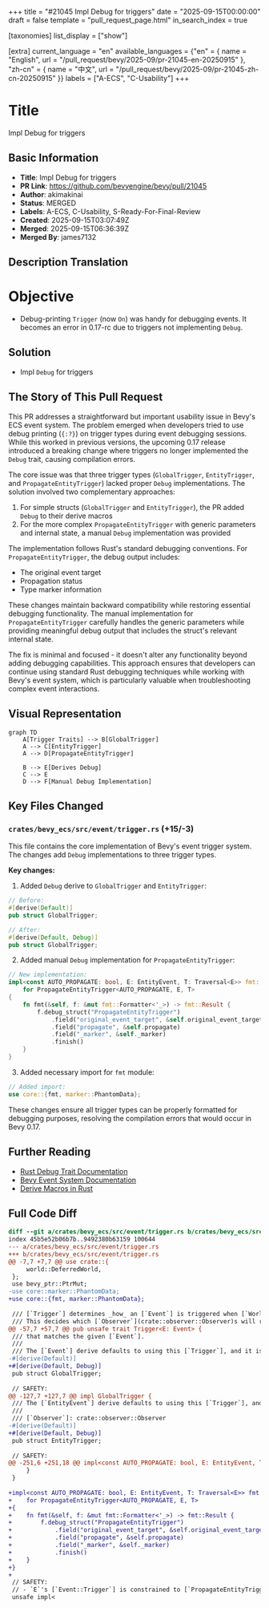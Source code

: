 +++
title = "#21045 Impl Debug for triggers"
date = "2025-09-15T00:00:00"
draft = false
template = "pull_request_page.html"
in_search_index = true

[taxonomies]
list_display = ["show"]

[extra]
current_language = "en"
available_languages = {"en" = { name = "English", url = "/pull_request/bevy/2025-09/pr-21045-en-20250915" }, "zh-cn" = { name = "中文", url = "/pull_request/bevy/2025-09/pr-21045-zh-cn-20250915" }}
labels = ["A-ECS", "C-Usability"]
+++

# Title
Impl Debug for triggers

## Basic Information
- **Title**: Impl Debug for triggers
- **PR Link**: https://github.com/bevyengine/bevy/pull/21045
- **Author**: akimakinai
- **Status**: MERGED
- **Labels**: A-ECS, C-Usability, S-Ready-For-Final-Review
- **Created**: 2025-09-15T03:07:49Z
- **Merged**: 2025-09-15T06:36:39Z
- **Merged By**: james7132

## Description Translation
# Objective

- Debug-printing `Trigger` (now `On`) was handy for debugging events. It becomes an error in 0.17-rc due to triggers not implementing `Debug`.

## Solution

- Impl `Debug` for triggers

## The Story of This Pull Request

This PR addresses a straightforward but important usability issue in Bevy's ECS event system. The problem emerged when developers tried to use debug printing (`{:?}`) on trigger types during event debugging sessions. While this worked in previous versions, the upcoming 0.17 release introduced a breaking change where triggers no longer implemented the `Debug` trait, causing compilation errors.

The core issue was that three trigger types (`GlobalTrigger`, `EntityTrigger`, and `PropagateEntityTrigger`) lacked proper `Debug` implementations. The solution involved two complementary approaches:

1. For simple structs (`GlobalTrigger` and `EntityTrigger`), the PR added `Debug` to their derive macros
2. For the more complex `PropagateEntityTrigger` with generic parameters and internal state, a manual `Debug` implementation was provided

The implementation follows Rust's standard debugging conventions. For `PropagateEntityTrigger`, the debug output includes:
- The original event target
- Propagation status
- Type marker information

These changes maintain backward compatibility while restoring essential debugging functionality. The manual implementation for `PropagateEntityTrigger` carefully handles the generic parameters while providing meaningful debug output that includes the struct's relevant internal state.

The fix is minimal and focused - it doesn't alter any functionality beyond adding debugging capabilities. This approach ensures that developers can continue using standard Rust debugging techniques while working with Bevy's event system, which is particularly valuable when troubleshooting complex event interactions.

## Visual Representation

```mermaid
graph TD
    A[Trigger Traits] --> B[GlobalTrigger]
    A --> C[EntityTrigger]
    A --> D[PropagateEntityTrigger]
    
    B --> E[Derives Debug]
    C --> E
    D --> F[Manual Debug Implementation]
```

## Key Files Changed

### `crates/bevy_ecs/src/event/trigger.rs` (+15/-3)

This file contains the core implementation of Bevy's event trigger system. The changes add `Debug` implementations to three trigger types.

**Key changes:**

1. Added `Debug` derive to `GlobalTrigger` and `EntityTrigger`:
```rust
// Before:
#[derive(Default)]
pub struct GlobalTrigger;

// After:
#[derive(Default, Debug)]
pub struct GlobalTrigger;
```

2. Added manual `Debug` implementation for `PropagateEntityTrigger`:
```rust
// New implementation:
impl<const AUTO_PROPAGATE: bool, E: EntityEvent, T: Traversal<E>> fmt::Debug
    for PropagateEntityTrigger<AUTO_PROPAGATE, E, T>
{
    fn fmt(&self, f: &mut fmt::Formatter<'_>) -> fmt::Result {
        f.debug_struct("PropagateEntityTrigger")
            .field("original_event_target", &self.original_event_target)
            .field("propagate", &self.propagate)
            .field("_marker", &self._marker)
            .finish()
    }
}
```

3. Added necessary import for `fmt` module:
```rust
// Added import:
use core::{fmt, marker::PhantomData};
```

These changes ensure all trigger types can be properly formatted for debugging purposes, resolving the compilation errors that would occur in Bevy 0.17.

## Further Reading

- [Rust Debug Trait Documentation](https://doc.rust-lang.org/std/fmt/trait.Debug.html)
- [Bevy Event System Documentation](https://bevyengine.org/learn/books/0.17/programming/events/)
- [Derive Macros in Rust](https://doc.rust-lang.org/reference/procedural-macros.html#derive-macros)

## Full Code Diff
```diff
diff --git a/crates/bevy_ecs/src/event/trigger.rs b/crates/bevy_ecs/src/event/trigger.rs
index 45b5e52b06b7b..9492380b63159 100644
--- a/crates/bevy_ecs/src/event/trigger.rs
+++ b/crates/bevy_ecs/src/event/trigger.rs
@@ -7,7 +7,7 @@ use crate::{
     world::DeferredWorld,
 };
 use bevy_ptr::PtrMut;
-use core::marker::PhantomData;
+use core::{fmt, marker::PhantomData};
 
 /// [`Trigger`] determines _how_ an [`Event`] is triggered when [`World::trigger`](crate::world::World::trigger) is called.
 /// This decides which [`Observer`](crate::observer::Observer)s will run, what data gets passed to them, and the order they will
@@ -57,7 +57,7 @@ pub unsafe trait Trigger<E: Event> {
 /// that matches the given [`Event`].
 ///
 /// The [`Event`] derive defaults to using this [`Trigger`], and it is usable for any [`Event`] type.
-#[derive(Default)]
+#[derive(Default, Debug)]
 pub struct GlobalTrigger;
 
 // SAFETY:
@@ -127,7 +127,7 @@ impl GlobalTrigger {
 /// The [`EntityEvent`] derive defaults to using this [`Trigger`], and it is usable for any [`EntityEvent`] type.
 ///
 /// [`Observer`]: crate::observer::Observer
-#[derive(Default)]
+#[derive(Default, Debug)]
 pub struct EntityTrigger;
 
 // SAFETY:
@@ -251,6 +251,18 @@ impl<const AUTO_PROPAGATE: bool, E: EntityEvent, T: Traversal<E>> Default
     }
 }
 
+impl<const AUTO_PROPAGATE: bool, E: EntityEvent, T: Traversal<E>> fmt::Debug
+    for PropagateEntityTrigger<AUTO_PROPAGATE, E, T>
+{
+    fn fmt(&self, f: &mut fmt::Formatter<'_>) -> fmt::Result {
+        f.debug_struct("PropagateEntityTrigger")
+            .field("original_event_target", &self.original_event_target)
+            .field("propagate", &self.propagate)
+            .field("_marker", &self._marker)
+            .finish()
+    }
+}
+
 // SAFETY:
 // - `E`'s [`Event::Trigger`] is constrained to [`PropagateEntityTrigger<E>`]
 unsafe impl<
```